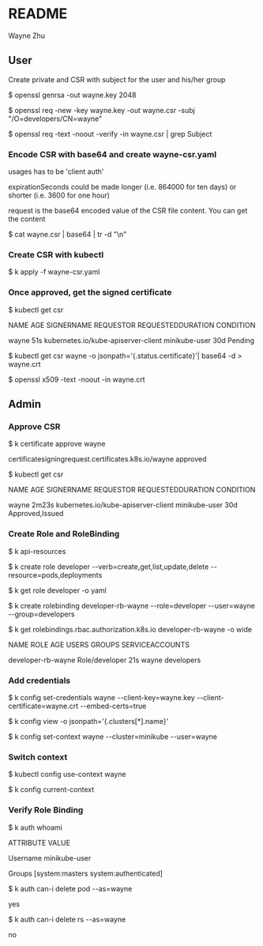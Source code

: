 # README

Wayne Zhu
## User
Create private and CSR with subject for the user and his/her group

$ openssl genrsa -out wayne.key 2048

$ openssl req -new -key wayne.key -out wayne.csr -subj "/O=developers/CN=wayne"

$ openssl req -text -noout -verify -in wayne.csr | grep Subject

### Encode CSR with base64 and create wayne-csr.yaml 

usages has to be 'client auth'

expirationSeconds could be made longer (i.e. 864000 for ten days) or shorter (i.e. 3600 for one hour)

request is the base64 encoded value of the CSR file content. You can get the content

$ cat wayne.csr | base64 | tr -d "\n"

### Create CSR with kubectl

$ k apply -f wayne-csr.yaml

### Once approved, get the signed certificate

$ kubectl get csr

NAME    AGE   SIGNERNAME                            REQUESTOR       REQUESTEDDURATION   CONDITION

wayne   51s   kubernetes.io/kube-apiserver-client   minikube-user   30d                 Pending

$ kubectl get csr wayne -o jsonpath='{.status.certificate}'| base64 -d > wayne.crt

$ openssl x509 -text -noout -in wayne.crt

## Admin

### Approve CSR

$ k certificate approve wayne

certificatesigningrequest.certificates.k8s.io/wayne approved

$ kubectl get csr

NAME    AGE     SIGNERNAME                            REQUESTOR       REQUESTEDDURATION   CONDITION

wayne   2m23s   kubernetes.io/kube-apiserver-client   minikube-user   30d                 Approved,Issued

### Create Role and RoleBinding

$ k api-resources 

$ k create role developer --verb=create,get,list,update,delete --resource=pods,deployments

$ k get role developer -o yaml

$ k create rolebinding developer-rb-wayne --role=developer --user=wayne --group=developers

$ k get rolebindings.rbac.authorization.k8s.io developer-rb-wayne  -o wide

NAME                 ROLE             AGE   USERS   GROUPS       SERVICEACCOUNTS

developer-rb-wayne   Role/developer   21s   wayne   developers

### Add credentials

$ k config set-credentials wayne --client-key=wayne.key --client-certificate=wayne.crt --embed-certs=true

$ k config view -o jsonpath='{.clusters[*].name}'

$ k  config set-context wayne --cluster=minikube  --user=wayne

### Switch context

$ kubectl config use-context wayne

$ k config current-context

### Verify Role Binding 

$ k auth whoami

ATTRIBUTE   VALUE

Username    minikube-user

Groups      [system:masters system:authenticated]

$ k auth  can-i delete pod --as=wayne

yes

$ k auth  can-i delete rs --as=wayne

no

